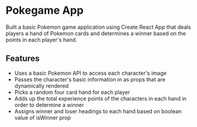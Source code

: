 # Pokegame App

Built a basic Pokemon game application using Create React App that deals players a hand of Pokemon cards and determines a winner based on the points in each player's hand.

## Features

* Uses a basic Pokemon API to access each character's image
* Passes the character's basic information in as props that are dynamically rendered
* Picks a random four card hand for each player
* Adds up the total experience points of the characters in each hand in order to determine a winner
* Assigns winner and loser headings to each hand based on boolean value of isWinner prop
